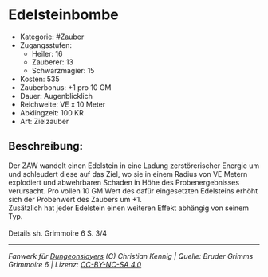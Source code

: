 # Edelsteinbombe  
- Kategorie: #Zauber  
- Zugangsstufen:  
  - Heiler: 16  
  - Zauberer: 13  
  - Schwarzmagier: 15  
- Kosten: 535  
- Zauberbonus: +1 pro 10 GM  
- Dauer: Augenblicklich  
- Reichweite: VE x 10 Meter  
- Abklingzeit: 100 KR  
- Art: Zielzauber     

## Beschreibung:
Der ZAW wandelt einen Edelstein in eine Ladung zerstörerischer Energie um und schleudert diese auf das Ziel, wo sie in einem Radius von VE Metern explodiert und abwehrbaren Schaden in Höhe des Probenergebnisses verursacht. Pro vollen 10 GM Wert des dafür eingesetzten Edelsteins erhöht sich der Probenwert des Zaubers um +1.<br>Zusätzlich hat jeder Edelstein einen weiteren Effekt abhängig von seinem Typ.<br><br>Details sh. Grimmoire 6 S. 3/4


___
*Fanwerk für [Dungeonslayers](https://www.dungeonslayers.net/) (C) Christian Kennig | Quelle: Bruder Grimms Grimmoire 6 | Lizenz: [CC-BY-NC-SA 4.0](https://creativecommons.org/licenses/by-nc-sa/4.0/deed.de)*